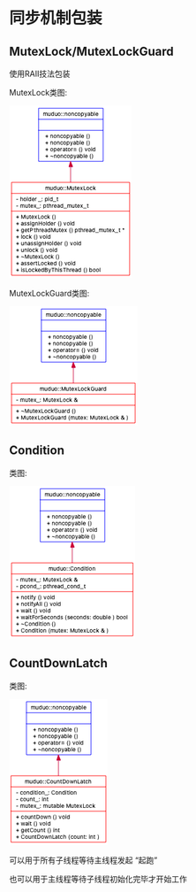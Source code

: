 # 同步机制包装

## MutexLock/MutexLockGuard

使用RAII技法包装

MutexLock类图:

![avatar](/notes/image/UMLClassDiagram-MutexLock.png)

MutexLockGuard类图:

![avatar](/notes/image/UMLClassDiagram-MutexLockGuard.png)

## Condition

类图:

![avatar](/notes/image/UMLClassDiagram-Condition.png)

## CountDownLatch

类图:

![avatar](/notes/image/UMLClassDiagram-CountDownLatch.png)

可以用于所有子线程等待主线程发起 “起跑” 

也可以用于主线程等待子线程初始化完毕才开始工作